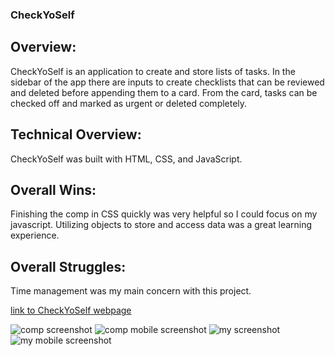 ### CheckYoSelf

## Overview:
CheckYoSelf is an application to create and store lists of tasks. In the sidebar of the app there are inputs to create checklists that can be reviewed and deleted before appending them to a card. From the card, tasks can be checked off and marked as urgent or deleted completely.

## Technical Overview:
CheckYoSelf was built with HTML, CSS, and JavaScript.

## Overall Wins: 
Finishing the comp in CSS quickly was very helpful so I could focus on my javascript. Utilizing objects to store and access data was a great learning experience.


## Overall Struggles:
Time management was my main concern with this project. 

[link to CheckYoSelf webpage](https://github.com/julianenochs/CheckYoSelf)

![comp screenshot](https://frontend.turing.io/assets/images/projects/check-yo-self/check-yo-self-01.jpg)
![comp mobile screenshot](https://frontend.turing.io/assets/images/projects/check-yo-self/check-yo-self-04.jpg)
![my screenshot](file:///Users/julian/Downloads/checkyodesktop.png)
![my mobile screenshot](file:///Users/julian/Desktop/checkyomobile.png)